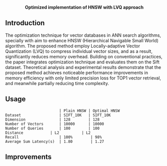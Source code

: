 <p align="center">
 <b> Optimized implementation of HNSW with LVQ approach </b>
</p>

## Introduction

 The optimization technique for vector databases in ANN search algorithms, specially with aim to enhance HNSW (Hierarchical Navigable Small World) algorithm. The proposed method employ Locally-adaptive Vector Quantization (LVQ) to compress individual vector sizes, and as a result, significantly reduces memory overhead. Building on conventional practices, the paper integrates optimization technique and evaluates them on the Sift dataset. Theoretical analysis and experimental results demonstrate that the proposed method achieves noticeable performance improvements in memory efficiency with only limited precision loss for TOP1 vector retrieval, and meanwhile partially reducing time complexity.


## Usage

                            | Plain HNSW | Optimal HNSW
    Dataset                 | SIFT_10K   | SIFT_10K
    Dimension               | 128        | 128   
    Number of Vectors       | 10000      | 10000
    Number of Queries       | 100	     | 100
    Distance	        | L2          |	L2
    Recall	                | 100%        | 98%
    Average Sum Latency(s)  | 1.80        |	1.27


## 

## Improvements
